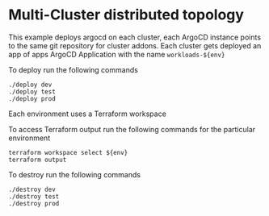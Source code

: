 # Multi-Cluster distributed topology

This example deploys argocd on each cluster, each ArgoCD instance points to the same git repository for cluster addons.
Each cluster gets deployed an app of apps ArgoCD Application with the name `workloads-${env}`

To deploy run the following commands
```shell
./deploy dev
./deploy test
./deploy prod
```
Each environment uses a Terraform workspace

To access Terraform output run the following commands for the particular environment
```shell
terraform workspace select ${env}
terraform output
```

To destroy run the following commands
```shell
./destroy dev
./destroy test
./destroy prod
```
